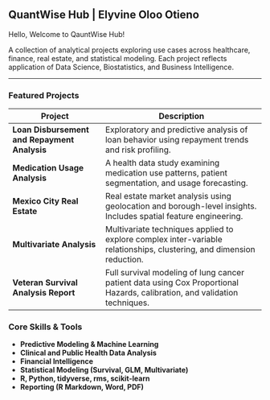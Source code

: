 ##  **QuantWise Hub** | **Elyvine Oloo Otieno**

Hello, Welcome to QauntWise Hub!

A collection of analytical projects exploring use cases across healthcare, finance, real estate,
and statistical modeling. Each project reflects application of Data Science, Biostatistics, and Business Intelligence.

---

###  Featured Projects

| Project | Description |
|--------|-------------|
| **Loan Disbursement and Repayment Analysis** | Exploratory and predictive analysis of loan behavior using repayment trends and risk profiling. |
| **Medication Usage Analysis** | A health data study examining medication use patterns, patient segmentation, and usage forecasting. |
| **Mexico City Real Estate** | Real estate market analysis using geolocation and borough-level insights. Includes spatial feature engineering. |
| **Multivariate Analysis** | Multivariate techniques applied to explore complex inter-variable relationships, clustering, and dimension reduction. |
| **Veteran Survival Analysis Report** | Full survival modeling of lung cancer patient data using Cox Proportional Hazards, calibration, and validation techniques. |


### Core Skills & Tools

- **Predictive Modeling & Machine Learning**
- **Clinical and Public Health Data Analysis**
- **Financial Intelligence**
- **Statistical Modeling (Survival, GLM, Multivariate)**
- **R, Python, tidyverse, rms, scikit-learn**
- **Reporting (R Markdown, Word, PDF)**

